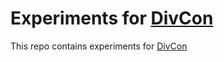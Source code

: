 # Experiments for [DivCon](https://github.com/romits800/divCon)
This repo contains experiments for [DivCon](https://github.com/romits800/divCon)
